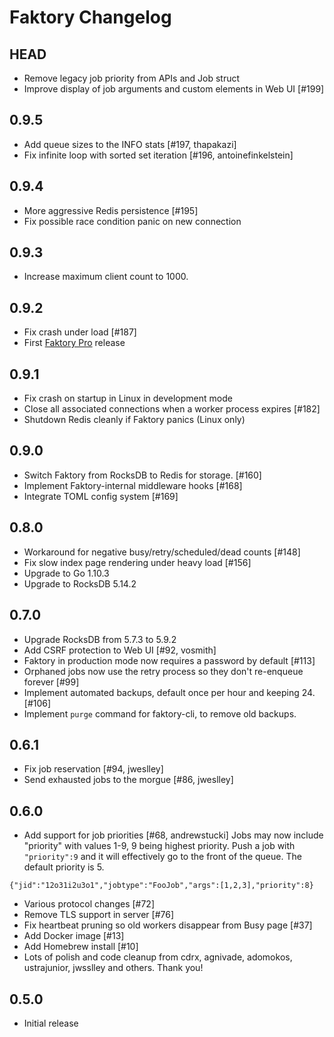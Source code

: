 # Faktory Changelog

## HEAD

- Remove legacy job priority from APIs and Job struct
- Improve display of job arguments and custom elements in Web UI [#199]

## 0.9.5

- Add queue sizes to the INFO stats [#197, thapakazi]
- Fix infinite loop with sorted set iteration [#196, antoinefinkelstein]

## 0.9.4

- More aggressive Redis persistence [#195]
- Fix possible race condition panic on new connection

## 0.9.3

- Increase maximum client count to 1000.

## 0.9.2

- Fix crash under load [#187]
- First [Faktory Pro](https://contribsys.com/faktory) release

## 0.9.1

- Fix crash on startup in Linux in development mode
- Close all associated connections when a worker process expires [#182]
- Shutdown Redis cleanly if Faktory panics (Linux only)

## 0.9.0

- Switch Faktory from RocksDB to Redis for storage. [#160]
- Implement Faktory-internal middleware hooks [#168]
- Integrate TOML config system [#169]

## 0.8.0

- Workaround for negative busy/retry/scheduled/dead counts [#148]
- Fix slow index page rendering under heavy load [#156]
- Upgrade to Go 1.10.3
- Upgrade to RocksDB 5.14.2

## 0.7.0

- Upgrade RocksDB from 5.7.3 to 5.9.2
- Add CSRF protection to Web UI [#92, vosmith]
- Faktory in production mode now requires a password by default [#113]
- Orphaned jobs now use the retry process so they don't re-enqueue forever [#99]
- Implement automated backups, default once per hour and keeping 24. [#106]
- Implement `purge` command for faktory-cli, to remove old backups.

## 0.6.1

- Fix job reservation [#94, jweslley]
- Send exhausted jobs to the morgue [#86, jweslley]

## 0.6.0

- Add support for job priorities [#68, andrewstucki]
  Jobs may now include "priority" with values 1-9, 9 being
  highest priority.  Push a job with `"priority":9` and it will
  effectively go to the front of the queue.  The default priority is 5.
```
{"jid":"12o31i2u3o1","jobtype":"FooJob","args":[1,2,3],"priority":8}
```
- Various protocol changes [#72]
- Remove TLS support in server [#76]
- Fix heartbeat pruning so old workers disappear from Busy page [#37]
- Add Docker image [#13]
- Add Homebrew install [#10]
- Lots of polish and code cleanup from cdrx, agnivade, adomokos,
  ustrajunior, jwsslley and others.  Thank you!

## 0.5.0

- Initial release
